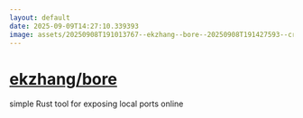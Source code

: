 ```yaml
---
layout: default
date: 2025-09-09T14:27:10.339393
image: assets/20250908T191013767--ekzhang--bore--20250908T191427593--cropped.png
---
```


# [ekzhang/bore](https://github.com/ekzhang/bore)

simple Rust tool for exposing local ports online
